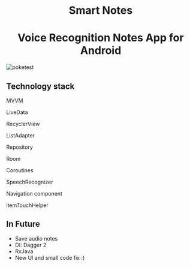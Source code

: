 <h1 align="center", style="font-weight: bold;">Smart Notes</h1>
<h1 align="center", style="font-weight: bold;">Voice Recognition Notes App for Android</h1>

![poketest](https://user-images.githubusercontent.com/72496644/104851152-f2e40f00-58fb-11eb-89db-a5d80ae1cce5.jpg)

Technology stack
-----------------------------
  MVVM
  
  LiveData
 
  RecyclerView
  
  ListAdapter
  
  Repository 
  
  Room
  
  Coroutines
  
  SpeechRecognizer
  
  Navigation component
  
  itemTouchHelper
  
  In Future
  -----------------------------
   - Save audio notes
   - DI: Dagger 2
   - RxJava
   - New UI and small code fix :)
  
